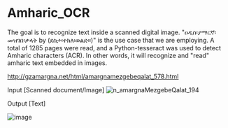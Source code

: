 # Amharic_OCR

The goal is to recognize text inside a scanned digital image. "ዐዲስ፡ያማርኛ፡መዝገበ፡ቃላት by (ደስታ፡ተክለ፡ወልድ።)" is the use case that we are employing. A total of 1285 pages were read, and a Python-tesseract was used to detect Amharic characters (ACR). In other words, it will recognize and "read" amharic text embedded in images.

http://gzamargna.net/html/amargnamezgebeqalat_578.html

Input [Scanned document/Image]
![n_amargnaMezgebeQalat_194](https://user-images.githubusercontent.com/17700070/179495310-76430f00-9d3f-4350-9620-7e7782c67f63.gif)


Output [Text]

![image](https://user-images.githubusercontent.com/17700070/179495375-0d7532df-6df6-438e-86e7-208bd8d426e9.png)
